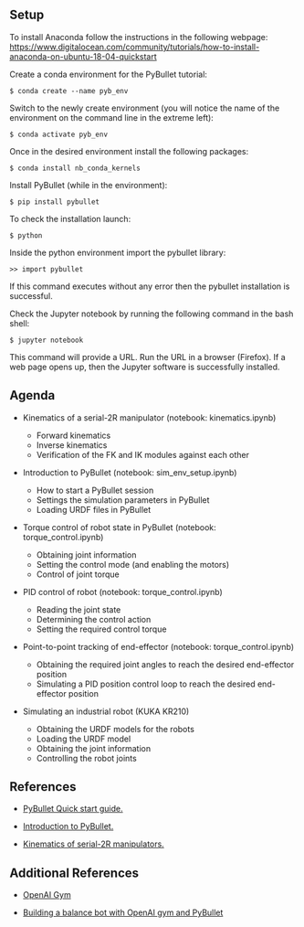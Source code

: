 ## Setup

To install Anaconda follow the instructions in the following webpage:  
https://www.digitalocean.com/community/tutorials/how-to-install-anaconda-on-ubuntu-18-04-quickstart

Create a conda environment for the PyBullet tutorial:  
```
$ conda create --name pyb_env  
```
Switch to the newly create environment (you will notice the name of the environment on the command line in the extreme left):  
```
$ conda activate pyb_env  
```

Once in the desired environment install the following packages:  
```
$ conda install nb_conda_kernels  
```

Install PyBullet (while in the environment):  
```
$ pip install pybullet  
```


To check the installation launch:  
```
$ python  
```

Inside the python environment import the pybullet library:  
```
>> import pybullet
```
If this command executes without any error then the pybullet installation is successful.  


Check the Jupyter notebook by running the following command in the bash shell:  
```
$ jupyter notebook  
```
This command will provide a URL. Run the URL in a browser (Firefox). If a web page opens up, then the Jupyter software is successfully installed.  



## Agenda 

* Kinematics of a serial-2R manipulator (notebook: kinematics.ipynb)
    * Forward kinematics  
    * Inverse kinematics  
    * Verification of the FK and IK modules against each other  


* Introduction to PyBullet (notebook: sim_env_setup.ipynb)
    * How to start a PyBullet session  
    * Settings the simulation parameters in PyBullet  
    * Loading URDF files in PyBullet  


* Torque control of robot state in PyBullet (notebook: torque_control.ipynb)
    * Obtaining joint information  
    * Setting the control mode (and enabling the motors)  
    * Control of joint torque  


* PID control of robot (notebook: torque_control.ipynb)
    * Reading the joint state  
    * Determining the control action  
    * Setting the required control torque  


* Point-to-point tracking of end-effector (notebook: torque_control.ipynb)
    * Obtaining the required joint angles to reach the desired end-effector position  
    * Simulating a PID position control loop to reach the desired end-effector position  


* Simulating an industrial robot (KUKA KR210)  
    * Obtaining the URDF models for the robots  
    * Loading the URDF model  
    * Obtaining the joint information  
    * Controlling the robot joints  



## References
* [PyBullet Quick start guide.](https://usermanual.wiki/Document/pybullet20quickstart20guide.479068914/html)

* [Introduction to PyBullet.](https://alexanderfabisch.github.io/pybullet.html)

* [Kinematics of serial-2R manipulators.](https://ed.iitm.ac.in/~sandipan/files/serialkinematicsv2.pdf)


## Additional References
* [OpenAI Gym](https://gym.openai.com/)

* [Building a balance bot with OpenAI gym and PyBullet](https://backyardrobotics.eu/2017/11/27/build-a-balancing-bot-with-openai-gym-pt-i-setting-up/)
